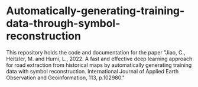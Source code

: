 # Automatically-generating-training-data-through-symbol-reconstruction
This repository holds the code and documentation for the paper "Jiao, C., Heitzler, M. and Hurni, L., 2022. A fast and effective deep learning approach for road extraction from historical maps by automatically generating training data with symbol reconstruction. International Journal of Applied Earth Observation and Geoinformation, 113, p.102980."

